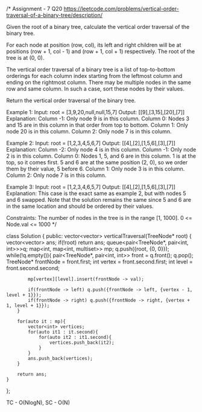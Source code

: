 /*
Assignment - 7 Q20
https://leetcode.com/problems/vertical-order-traversal-of-a-binary-tree/description/

Given the root of a binary tree, calculate the vertical order traversal of the binary tree.

For each node at position (row, col), its left and right children will be at positions (row + 1, col - 1) and (row + 1, col + 1) respectively. The root of the tree is at (0, 0).

The vertical order traversal of a binary tree is a list of top-to-bottom orderings for each column index starting from the leftmost column and ending on the rightmost column. There may be multiple nodes in the same row and same column. In such a case, sort these nodes by their values.

Return the vertical order traversal of the binary tree.

Example 1:
Input: root = [3,9,20,null,null,15,7]
Output: [[9],[3,15],[20],[7]]
Explanation:
Column -1: Only node 9 is in this column.
Column 0: Nodes 3 and 15 are in this column in that order from top to bottom.
Column 1: Only node 20 is in this column.
Column 2: Only node 7 is in this column.

Example 2:
Input: root = [1,2,3,4,5,6,7]
Output: [[4],[2],[1,5,6],[3],[7]]
Explanation:
Column -2: Only node 4 is in this column.
Column -1: Only node 2 is in this column.
Column 0: Nodes 1, 5, and 6 are in this column.
          1 is at the top, so it comes first.
          5 and 6 are at the same position (2, 0), so we order them by their value, 5 before 6.
Column 1: Only node 3 is in this column.
Column 2: Only node 7 is in this column.

Example 3:
Input: root = [1,2,3,4,6,5,7]
Output: [[4],[2],[1,5,6],[3],[7]]
Explanation:
This case is the exact same as example 2, but with nodes 5 and 6 swapped.
Note that the solution remains the same since 5 and 6 are in the same location and should be ordered by their values.

Constraints:
The number of nodes in the tree is in the range [1, 1000].
0 <= Node.val <= 1000
*/

class Solution {
public:
    vector<vector<int>> verticalTraversal(TreeNode* root) {
        vector<vector<int>> ans;
        if(!root) return ans;
        queue<pair<TreeNode*, pair<int, int>>>q;
        map<int, map<int, multiset<int>>> mp;
        q.push({root, {0, 0}});
        while(!q.empty()){
            pair<TreeNode*, pair<int, int>> front = q.front();
            q.pop();
            TreeNode* frontNode = front.first;
            int vertex = front.second.first;
            int level = front.second.second;

            mp[vertex][level].insert(frontNode -> val);

            if(frontNode -> left) q.push({frontNode -> left, {vertex - 1, level + 1}});
            if(frontNode -> right) q.push({frontNode -> right, {vertex + 1, level + 1}});
        }

        for(auto it : mp){
            vector<int> vertices;
            for(auto it1 : it.second){
                for(auto it2 : it1.second){
                    vertices.push_back(it2);
                }
            }
            ans.push_back(vertices);
        }

        return ans;
    }
};

TC - O(NlogN), SC - O(N)